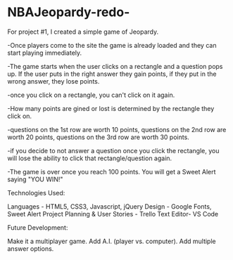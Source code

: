 # NBAJeopardy-redo-

For project #1, I created a simple game of Jeopardy. 

-Once players come to the site the game is already loaded and they can start playing immediately.

-The game starts when the user clicks on a rectangle and a question pops up. If the user puts in the right answer they gain points, if they put in the wrong answer, they lose points.

-once you click on a rectangle, you can't click on it again.

-How many points are gined or lost is determined by the rectangle they click on.

-questions on the 1st row are worth 10 points, questions on the 2nd row are worth 20 points, questions on the 3rd row are worth 30 points.

-if you decide to not answer a question once you click the rectangle, you will lose the ability to click that rectangle/question again.

-The game is over once you reach 100 points. You will get a Sweet Alert saying "YOU WIN!"

Technologies Used:

Languages - HTML5, CSS3, Javascript, jQuery
Design - Google Fonts, Sweet Alert
Project Planning & User Stories - Trello
Text Editor- VS Code


Future Development:

Make it a multiplayer game.
Add A.I. (player vs. computer).
Add multiple answer options.

